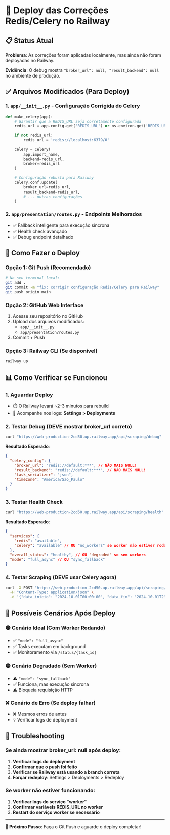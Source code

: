 # 🚀 Deploy das Correções Redis/Celery no Railway

## 📋 Status Atual

**Problema**: As correções foram aplicadas localmente, mas ainda não foram deployadas no Railway.

**Evidência**: O debug mostra `"broker_url": null, "result_backend": null` no ambiente de produção.

## ✅ Arquivos Modificados (Para Deploy)

### 1. `app/__init__.py` - Configuração Corrigida do Celery
```python
def make_celery(app):
    # Garantir que a REDIS_URL seja corretamente configurada
    redis_url = app.config.get('REDIS_URL') or os.environ.get('REDIS_URL')
    
    if not redis_url:
        redis_url = 'redis://localhost:6379/0'
    
    celery = Celery(
        app.import_name,
        backend=redis_url,
        broker=redis_url
    )
    
    # Configuração robusta para Railway
    celery.conf.update(
        broker_url=redis_url,
        result_backend=redis_url,
        # ... outras configurações
    )
```

### 2. `app/presentation/routes.py` - Endpoints Melhorados
- ✅ Fallback inteligente para execução síncrona
- ✅ Health check avançado
- ✅ Debug endpoint detalhado

## 🚀 Como Fazer o Deploy

### Opção 1: Git Push (Recomendado)
```bash
# No seu terminal local:
git add .
git commit -m "fix: corrigir configuração Redis/Celery para Railway"
git push origin main
```

### Opção 2: GitHub Web Interface
1. Acesse seu repositório no GitHub
2. Upload dos arquivos modificados:
   - `app/__init__.py`
   - `app/presentation/routes.py`
3. Commit + Push

### Opção 3: Railway CLI (Se disponível)
```bash
railway up
```

## 📊 Como Verificar se Funcionou

### 1. Aguardar Deploy
- ⏱️ O Railway levará ~2-3 minutos para rebuild
- 🔄 Acompanhe nos logs: **Settings > Deployments**

### 2. Testar Debug (DEVE mostrar broker_url correto)
```bash
curl "https://web-production-2cd50.up.railway.app/api/scraping/debug"
```

**Resultado Esperado**:
```json
{
  "celery_config": {
    "broker_url": "redis://default:***", // NÃO MAIS NULL!
    "result_backend": "redis://default:***", // NÃO MAIS NULL!
    "task_serializer": "json",
    "timezone": "America/Sao_Paulo"
  }
}
```

### 3. Testar Health Check
```bash
curl "https://web-production-2cd50.up.railway.app/api/scraping/health"
```

**Resultado Esperado**:
```json
{
  "services": {
    "redis": "available",
    "celery": "available" // OU "no_workers" se worker não estiver rodando
  },
  "overall_status": "healthy", // OU "degraded" se sem workers
  "mode": "full_async" // OU "sync_fallback"
}
```

### 4. Testar Scraping (DEVE usar Celery agora)
```bash
curl -X POST "https://web-production-2cd50.up.railway.app/api/scraping/extract" \
  -H "Content-Type: application/json" \
  -d '{"data_inicio": "2024-10-01T00:00:00", "data_fim": "2024-10-01T23:59:59"}'
```

## 🎯 Possíveis Cenários Após Deploy

### 🟢 Cenário Ideal (Com Worker Rodando)
- ✅ `"mode": "full_async"`
- ✅ Tasks executam em background
- ✅ Monitoramento via `/status/{task_id}`

### 🟡 Cenário Degradado (Sem Worker)
- ⚠️ `"mode": "sync_fallback"`
- ✅ Funciona, mas execução síncrona
- ⚠️ Bloqueia requisição HTTP

### ❌ Cenário de Erro (Se deploy falhar)
- ❌ Mesmos erros de antes
- 💡 Verificar logs de deployment

## 🔧 Troubleshooting

### Se ainda mostrar broker_url: null após deploy:
1. **Verificar logs do deployment**
2. **Confirmar que o push foi feito**
3. **Verificar se Railway está usando a branch correta**
4. **Forçar redeploy**: Settings > Deployments > Redeploy

### Se worker não estiver funcionando:
1. **Verificar logs do serviço "worker"**
2. **Confirmar variáveis REDIS_URL no worker**
3. **Restart do serviço worker se necessário**

---

**🎯 Próximo Passo**: Faça o Git Push e aguarde o deploy completar! 
